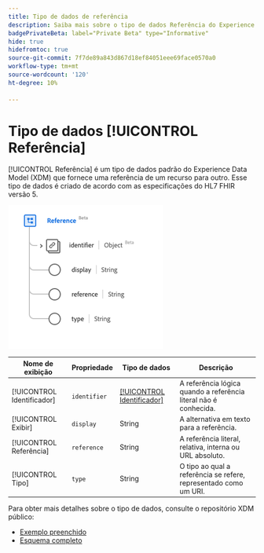 ```yaml
---
title: Tipo de dados de referência
description: Saiba mais sobre o tipo de dados Referência do Experience Data Model (XDM).
badgePrivateBeta: label="Private Beta" type="Informative"
hide: true
hidefromtoc: true
source-git-commit: 7f7de89a843d867d18ef84051eee69face0570a0
workflow-type: tm+mt
source-wordcount: '120'
ht-degree: 10%

---
```


# Tipo de dados [!UICONTROL Referência]

[!UICONTROL Referência] é um tipo de dados padrão do Experience Data Model (XDM) que fornece uma referência de um recurso para outro. Esse tipo de dados é criado de acordo com as especificações do HL7 FHIR versão 5.

![Referenciar estrutura de tipo de dados](../../images/data-types/healthcare/reference.png)

| Nome de exibição | Propriedade | Tipo de dados | Descrição |
| --- | --- | --- | --- |
| [!UICONTROL Identificador] | `identifier` | [[!UICONTROL Identificador]](../healthcare/identifier.md) | A referência lógica quando a referência literal não é conhecida. |
| [!UICONTROL Exibir] | `display` | String | A alternativa em texto para a referência. |
| [!UICONTROL Referência] | `reference` | String | A referência literal, relativa, interna ou URL absoluto. |
| [!UICONTROL Tipo] | `type` | String | O tipo ao qual a referência se refere, representado como um URI. |

Para obter mais detalhes sobre o tipo de dados, consulte o repositório XDM público:

* [Exemplo preenchido](https://github.com/adobe/xdm/blob/master/extensions/industry/healthcare/fhir/datatypes/reference.example.1.json)
* [Esquema completo](https://github.com/adobe/xdm/blob/master/extensions/industry/healthcare/fhir/datatypes/reference.schema.json)
